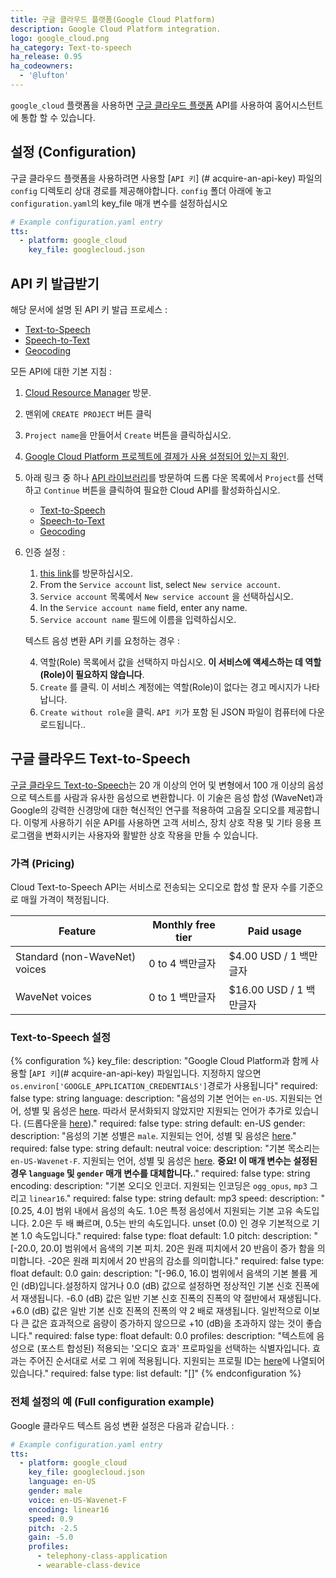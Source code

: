 ```yaml
---
title: 구글 클라우드 플랫폼(Google Cloud Platform)
description: Google Cloud Platform integration.
logo: google_cloud.png
ha_category: Text-to-speech
ha_release: 0.95
ha_codeowners:
  - '@lufton'
---
```


`google_cloud` 플랫폼을 사용하면 [구글 클라우드 플랫폼](https://cloud.google.com/) API를 사용하여 홈어시스턴트에 통합 할 수 있습니다.

## 설정 (Configuration)

구글 클라우드 플랫폼을 사용하려면 사용할 [`API 키`] (# acquire-an-api-key) 파일의 `config` 디렉토리 상대 경로를 제공해야합니다. `config` 폴더 아래에 놓고 `configuration.yaml`의 key_file 매개 변수를 설정하십시오

```yaml
# Example configuration.yaml entry
tts:
  - platform: google_cloud
    key_file: googlecloud.json
```

## API 키 발급받기

해당 문서에 설명 된 API 키 발급 프로세스 :

* [Text-to-Speech](https://cloud.google.com/text-to-speech/docs/quickstart-protocol)
* [Speech-to-Text](https://cloud.google.com/speech-to-text/docs/quickstart-protocol)
* [Geocoding](https://developers.google.com/maps/documentation/geocoding/start)

모든 API에 대한 기본 지침 :

1. [Cloud Resource Manager](https://console.cloud.google.com/cloud-resource-manager) 방문.
2. 맨위에 `CREATE PROJECT` 버튼 클릭
3. `Project name`을 만들어서 `Create` 버튼을 클릭하십시오.
4. [Google Cloud Platform 프로젝트에 결제가 사용 설정되어 있는지 확인](https://cloud.google.com/billing/docs/how-to/modify-project).
5. 아래 링크 중 하나 [API 라이브러리](https://console.cloud.google.com/apis/library)를 방문하여 드롭 다운 목록에서 `Project`를 선택하고 `Continue` 버튼을 클릭하여 필요한 Cloud API를 활성화하십시오.

    * [Text-to-Speech](https://console.cloud.google.com/flows/enableapi?apiid=texttospeech.googleapis.com)
    * [Speech-to-Text](https://console.cloud.google.com/flows/enableapi?apiid=speech.googleapis.com)
    * [Geocoding](https://console.cloud.google.com/flows/enableapi?apiid=geocoding-backend.googleapis.com)

6. 인증 설정 :

    1. [this link](https://console.cloud.google.com/apis/credentials/serviceaccountkey)를 방문하십시오.
    2. From the `Service account` list, select `New service account`.
    2. `Service account` 목록에서 `New service account` 을 선택하십시오.
    3. In the `Service account name` field, enter any name.
    3. `Service account name` 필드에 이름을 입력하십시오. 

    텍스트 음성 변환 API 키를 요청하는 경우 :

    4. 역할(Role) 목록에서 값을 선택하지 마십시오. **이 서비스에 액세스하는 데 역할(Role)이 필요하지 않습니다**.
    5. `Create` 를 클릭. 이 서비스 계정에는 역할(Role)이 없다는 경고 메시지가 나타납니다.
    6. `Create without role`을 클릭. `API 키`가 포함 된 JSON 파일이 컴퓨터에 다운로드됩니다..

## 구글 클라우드 Text-to-Speech

[구글 클라우드 Text-to-Speech](https://cloud.google.com/text-to-speech/)는 20 개 이상의 언어 및 변형에서 100 개 이상의 음성으로 텍스트를 사람과 유사한 음성으로 변환합니다. 이 기술은 음성 합성 (WaveNet)과 Google의 강력한 신경망에 대한 혁신적인 연구를 적용하여 고음질 오디오를 제공합니다. 이렇게 사용하기 쉬운 API를 사용하면 고객 서비스, 장치 상호 작용 및 기타 응용 프로그램을 변화시키는 사용자와 활발한 상호 작용을 만들 수 있습니다.

### 가격 (Pricing)

Cloud Text-to-Speech API는 서비스로 전송되는 오디오로 합성 할 문자 수를 기준으로 매월 가격이 책정됩니다.

| Feature                       | Monthly free tier         | Paid usage                        |
|-------------------------------|---------------------------|-----------------------------------|
| Standard (non-WaveNet) voices | 0 to 4 백만글자 | $4.00 USD / 1 백만글자  |
| WaveNet voices                | 0 to 1 백만글자 | $16.00 USD / 1 백만글자 |

### Text-to-Speech 설정

{% configuration %}
key_file:
  description: "Google Cloud Platform과 함께 사용할 [`API 키`](# acquire-an-api-key) 파일입니다. 지정하지 않으면 `os.environ['GOOGLE_APPLICATION_CREDENTIALS']`경로가 사용됩니다"
  required: false
  type: string
language:
  description: "음성의 기본 언어는 `en-US`. 지원되는 언어, 성별 및 음성은 [here](https://cloud.google.com/text-to-speech/docs/voices). 따라서 문서화되지 않았지만 지원되는 언어가 추가로 있습니다. (드롭다운을 [here](https://cloud.google.com/text-to-speech/#streaming_demo_section))."
  required: false
  type: string
  default: en-US
gender:
  description: "음성의 기본 성별은 `male`. 지원되는 언어, 성별 및 음성은 [here](https://cloud.google.com/text-to-speech/docs/voices)."
  required: false
  type: string
  default: neutral
voice:
  description: "기본 목소리는 `en-US-Wavenet-F`. 지원되는 언어, 성별 및 음성은 [here](https://cloud.google.com/text-to-speech/docs/voices). **중요! 이 매개 변수는 설정된 경우 `language` 및 `gender` 매개 변수를 대체합니다.**."
  required: false
  type: string
encoding:
  description: "기본 오디오 인코더. 지원되는 인코딩은 `ogg_opus`, `mp3` 그리고 `linear16`."
  required: false
  type: string
  default: mp3
speed:
  description: "[0.25, 4.0] 범위 내에서 음성의 속도. 1.0은 특정 음성에서 지원되는 기본 고유 속도입니다. 2.0은 두 배 빠르며, 0.5는 반의 속도입니다. unset (0.0) 인 경우 기본적으로 기본 1.0 속도입니다."
  required: false
  type: float
  default: 1.0
pitch:
  description: "[-20.0, 20.0] 범위에서 음색의 기본 피치. 20은 원래 피치에서 20 반음이 증가 함을 의미합니다. -20은 원래 피치에서 20 반음의 감소를 의미합니다."
  required: false
  type: float
  default: 0.0
gain:
  description: "[-96.0, 16.0] 범위에서 음색의 기본 볼륨 게인 (dB)입니다.설정하지 않거나 0.0 (dB) 값으로 설정하면 정상적인 기본 신호 진폭에서 재생됩니다. -6.0 (dB) 값은 일반 기본 신호 진폭의 진폭의 약 절반에서 재생됩니다. +6.0 (dB) 값은 일반 기본 신호 진폭의 진폭의 약 2 배로 재생됩니다. 일반적으로 이보다 큰 값은 효과적으로 음량이 증가하지 않으므로 +10 (dB)을 초과하지 않는 것이 좋습니다."
  required: false
  type: float
  default: 0.0
profiles:
  description: "텍스트에 음성으로 (포스트 합성된) 적용되는 '오디오 효과' 프로파일을 선택하는 식별자입니다. 효과는 주어진 순서대로 서로 그 위에 적용됩니다. 지원되는 프로필 ID는 [here](https://cloud.google.com/text-to-speech/docs/audio-profiles)에 나열되어 있습니다."
  required: false
  type: list
  default: "[]"
{% endconfiguration %}

### 전체 설정의 예 (Full configuration example)

Google 클라우드 텍스트 음성 변환 설정은 다음과 같습니다. :

```yaml
# Example configuration.yaml entry
tts:
  - platform: google_cloud
    key_file: googlecloud.json
    language: en-US
    gender: male
    voice: en-US-Wavenet-F
    encoding: linear16
    speed: 0.9
    pitch: -2.5
    gain: -5.0
    profiles:
      - telephony-class-application
      - wearable-class-device
```
